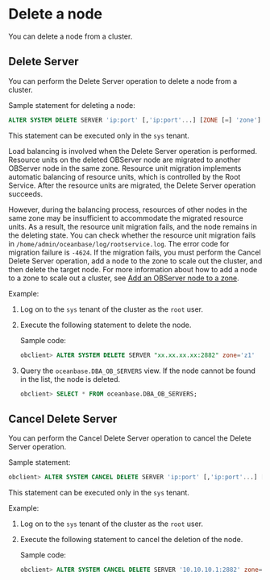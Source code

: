 # Delete a node

You can delete a node from a cluster.

## Delete Server

You can perform the Delete Server operation to delete a node from a cluster.

Sample statement for deleting a node:

```sql
ALTER SYSTEM DELETE SERVER 'ip:port' [,'ip:port'...] [ZONE [=] 'zone']
```

This statement can be executed only in the `sys` tenant.

Load balancing is involved when the Delete Server operation is performed. Resource units on the deleted OBServer node are migrated to another OBServer node in the same zone. Resource unit migration implements automatic balancing of resource units, which is controlled by the Root Service. After the resource units are migrated, the Delete Server operation succeeds.

However, during the balancing process, resources of other nodes in the same zone may be insufficient to accommodate the migrated resource units. As a result, the resource unit migration fails, and the node remains in the deleting state. You can check whether the resource unit migration fails in `/home/admin/oceanbase/log/rootservice.log`. The error code for migration failure is `-4624`. If the migration fails, you must perform the Cancel Delete Server operation, add a node to the zone to scale out the cluster, and then delete the target node. For more information about how to add a node to a zone to scale out a cluster, see [Add an OBServer node to a zone](../../../700.management/100.scale-out-and-scale-in/200.cluster-level-scale-out-and-scale-in/100.scale-out/200.add-an-observer-node-to-a-zone.md).

Example:

1. Log on to the `sys` tenant of the cluster as the `root` user.

2. Execute the following statement to delete the node.

   Sample code:

   ```sql
   obclient> ALTER SYSTEM DELETE SERVER "xx.xx.xx.xx:2882" zone='z1'
   ```

3. Query the `oceanbase.DBA_OB_SERVERS` view. If the node cannot be found in the list, the node is deleted.

   ```sql
   obclient> SELECT * FROM oceanbase.DBA_OB_SERVERS;
   ```

## Cancel Delete Server

You can perform the Cancel Delete Server operation to cancel the Delete Server operation.

Sample statement:

```sql
obclient> ALTER SYSTEM CANCEL DELETE SERVER 'ip:port' [,'ip:port'...] [ZONE [=] 'zone']
```

This statement can be executed only in the `sys` tenant.

Example:

1. Log on to the `sys` tenant of the cluster as the `root` user.

2. Execute the following statement to cancel the deletion of the node.

   Sample code:

   ```sql
   obclient> ALTER SYSTEM CANCEL DELETE SERVER '10.10.10.1:2882' zone='zone1';
   ```
